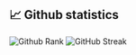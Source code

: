 
## 📈 Github statistics  

![Github Rank](https://github-readme-stats-git-masterorgs-github-readme-stats-team.vercel.app/api?username=krau&include_orgs=true&count_private=true&show_icons=true&include_all_commits=true&icon_color=39C5BB&card_width=380)
![GitHub Streak](https://github-readme-streak-stats.herokuapp.com?user=krau&card_width=320)

